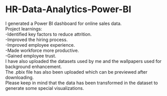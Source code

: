 # HR-Data-Analytics-Power-BI              
I generated a Power BI dashboard for online sales data.                   
Project learnings:                          
-Identified key factors to reduce attrition.                    
-Improved the hiring process.                        
-Improved employee experience.                  
-Made workforce more productive.                    
-Gained employee trust.                               
I have also uploaded the datasets used by me and the wallpapers used for background enhancement.                   
The .pbix file has also been uploaded which can be previewed after downloading.                 
Please keep in mind that the data has been transformed in the dataset to generate some special visualizations.
